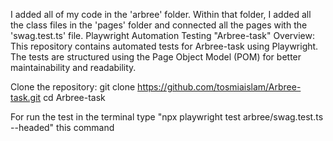 I added all of my code in the 'arbree' folder. Within that folder, I added all the class files in the 'pages' folder and connected all the pages with the 'swag.test.ts' file.
Playwright Automation Testing
"Arbree-task"
Overview:
This repository contains automated tests for Arbree-task using Playwright. The tests are structured using the Page Object Model (POM) for better maintainability and readability.

Clone the repository:
   git clone https://github.com/tosmiaislam/Arbree-task.git
   cd Arbree-task

For run the test in the terminal type "npx playwright test arbree/swag.test.ts --headed" this command
